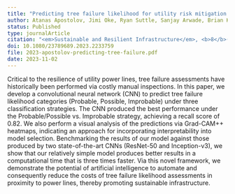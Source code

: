 ```yaml
---
title: "Predicting tree failure likelihood for utility risk mitigation via a convolutional neural network"
author: Atanas Apostolov, Jimi Oke, Ryan Suttle, Sanjay Arwade, Brian Kane
status: Published
type: journalArticle
citation: "<em>Sustainable and Resilient Infrastructure</em>, <b>8</b>(6):572-588"
doi: 10.1080/23789689.2023.2233759
file: 2023-apostolov-predicting-tree-failure.pdf
date: 2023-11-02
---
```



Critical to the resilience of utility power lines, tree failure assessments have historically been performed via costly manual inspections. In this paper, we develop a convolutional neural network (CNN) to predict tree failure likelihood categories (Probable, Possible, Improbable) under three classification strategies. The CNN produced the best performance under the Probable/Possible vs. Improbable strategy, achieving a recall score of 0.82. We also perform a visual analysis of the predictions via Grad-CAM++ heatmaps, indicating an approach for incorporating interpretability into model selection. Benchmarking the results of our model against those produced by two state-of-the-art CNNs (ResNet-50 and Inception-v3), we show that our relatively simple model produces better results in a computational time that is three times faster. Via this novel framework, we demonstrate the potential of artificial intelligence to automate and consequently reduce the costs of tree failure likelihood assessments in proximity to power lines, thereby promoting sustainable infrastructure.
